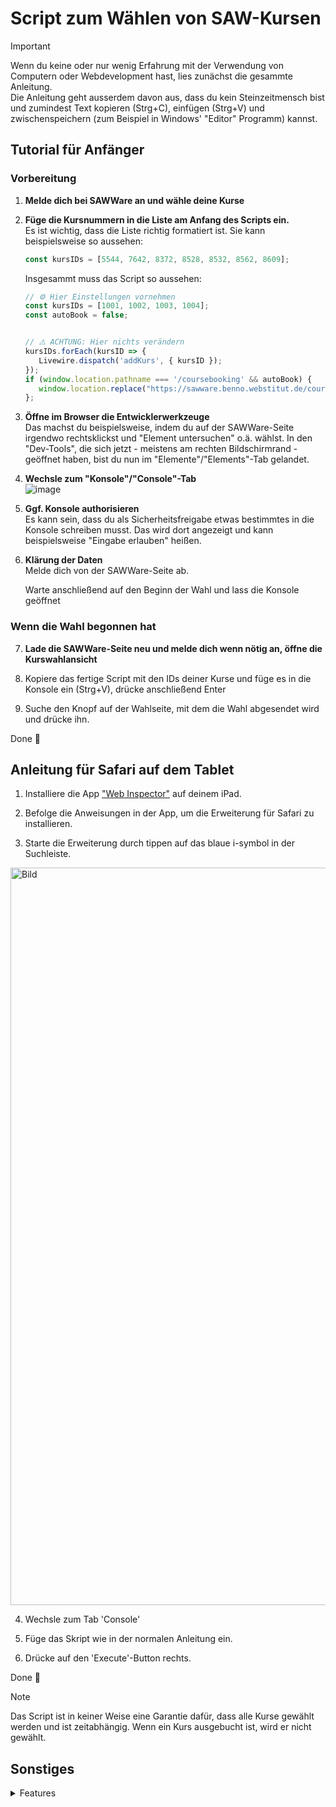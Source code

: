 # Script zum Wählen von SAW-Kursen

> [!IMPORTANT]
> Wenn du keine oder nur wenig Erfahrung mit der Verwendung von Computern oder Webdevelopment hast, lies zunächst die gesammte Anleitung. <br>
> Die Anleitung geht ausserdem davon aus, dass du kein Steinzeitmensch bist und zumindest Text kopieren (Strg+C), einfügen (Strg+V) und zwischenspeichern (zum Beispiel in Windows' "Editor" Programm) kannst.

## Tutorial für Anfänger
### Vorbereitung
1. **Melde dich bei SAWWare an und wähle deine Kurse**
2. **Füge die Kursnummern in die Liste am Anfang des Scripts ein.**<br>
   Es ist wichtig, dass die Liste richtig formatiert ist. Sie kann beispielsweise so aussehen:
   
   ```js
   const kursIDs = [5544, 7642, 8372, 8528, 8532, 8562, 8609];
   ```

   Insgesammt muss das Script so aussehen:
   ```js
   // ⚙️ Hier Einstellungen vornehmen
   const kursIDs = [1001, 1002, 1003, 1004];
   const autoBook = false;


   // ⚠️ ACHTUNG: Hier nichts verändern
   kursIDs.forEach(kursID => {
      Livewire.dispatch('addKurs', { kursID });
   });
   if (window.location.pathname === '/coursebooking' && autoBook) {
      window.location.replace("https://sawware.benno.webstitut.de/coursebooking/book")
   };
    ```

3. **Öffne im Browser die Entwicklerwerkzeuge**<br>
   Das machst du beispielsweise, indem du auf der SAWWare-Seite irgendwo rechtsklickst und "Element untersuchen" o.ä. wählst. In den "Dev-Tools", die sich jetzt - meistens am rechten Bildschirmrand - geöffnet haben, bist du nun im "Elemente"/"Elements"-Tab gelandet.<br>
5. **Wechsle zum "Konsole"/"Console"-Tab**<br>
   ![image](https://github.com/user-attachments/assets/6422feff-222f-4fd2-ac30-1e8c78879cdc)
6. **Ggf. Konsole authorisieren**<br>
   Es kann sein, dass du als Sicherheitsfreigabe etwas bestimmtes in die Konsole schreiben musst. Das wird dort angezeigt und kann beispielsweise "Eingabe erlauben" heißen.
7. **Klärung der Daten**<br>
   Melde dich von der SAWWare-Seite ab.

    Warte anschließend auf den Beginn der Wahl und lass die Konsole geöffnet

### Wenn die Wahl begonnen hat
7. **Lade die SAWWare-Seite neu und melde dich wenn nötig an, öffne die Kurswahlansicht**
   
8. Kopiere das fertige Script mit den IDs deiner Kurse und füge es in die Konsole ein (Strg+V), drücke anschließend Enter
   
9. Suche den Knopf auf der Wahlseite, mit dem die Wahl abgesendet wird und drücke ihn.

Done 🤙

## Anleitung für Safari auf dem Tablet
1. Installiere die App ["Web Inspector"](https://apps.apple.com/de/app/web-inspector/id1584825745) auf deinem iPad.

2. Befolge die Anweisungen in der App, um die Erweiterung für Safari zu installieren.

3. Starte die Erweiterung durch tippen auf das blaue i-symbol in der Suchleiste.
  <img width="1180" alt="Bild" src="https://github.com/user-attachments/assets/b2c830b8-7f0c-42bd-8b0c-cbf25565c3a9">


4. Wechsle zum Tab 'Console'

5. Füge das Skript wie in der normalen Anleitung ein.

6. Drücke auf den 'Execute'-Button rechts.

Done 🤙

> [!NOTE]
> Das Script ist in keiner Weise eine Garantie dafür, dass alle Kurse gewählt werden und ist zeitabhängig. Wenn ein Kurs ausgebucht ist, wird er nicht gewählt.

## Sonstiges
<details>
  <summary>Features</summary>
  - [x] Kursauswahl
  - [x] Automatische Buchung
  - [ ] Auto-Login
  - [ ] Automatische Sessions
</details>
